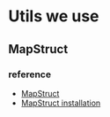 # Utils we use
## MapStruct

### reference
- [MapStruct](https://mapstruct.org/)
- [MapStruct installation](https://mapstruct.org/documentation/installation/)
